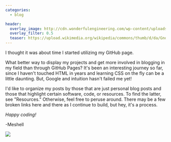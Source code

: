 ```yaml
---
categories:
  - blog

header:
  overlay_image: http://cdn.wonderfulengineering.com/wp-content/uploads/2014/04/code-wallpaper-2.jpg
  overlay_filter: 0.5
  teaser: https://upload.wikimedia.org/wikipedia/commons/thumb/d/da/Gnome-utilities-terminal.svg/2000px-Gnome-utilities-terminal.svg.png
---
```


I thought it was about time I started utilizing my GitHub page. 

What better way to display my projects and get more involved in blogging in my field than through GitHub Pages? It's been an interesting journey so far, since I haven't touched HTML in years and learning CSS on the fly can be a little daunting. But, Google and intuition hasn't failed me yet!

I'd like to organize my posts by those that are just personal blog posts and those that highlight certain software, code, or resources. To find the latter, see "Resources." Otherwise, feel free to peruse around. There may be a few broken links here and there as I continue to build, but hey, it's a process.

*Happy coding!*

-Meshell

<img src="https://michelle-hwang.github.io/images/blog-behappy.jpg">
